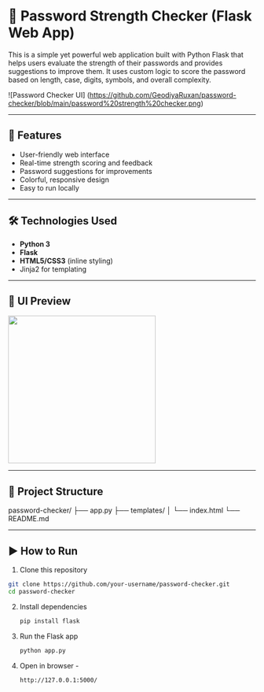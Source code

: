 # 🔐 Password Strength Checker (Flask Web App)

This is a simple yet powerful web application built with Python Flask that helps users evaluate the strength of their passwords and provides suggestions to improve them. It uses custom logic to score the password based on length, case, digits, symbols, and overall complexity.

![Password Checker UI] (https://github.com/GeodiyaRuxan/password-checker/blob/main/password%20strength%20checker.png)

---

## 🚀 Features

- User-friendly web interface
- Real-time strength scoring and feedback
- Password suggestions for improvements
- Colorful, responsive design
- Easy to run locally

---

## 🛠️ Technologies Used

- **Python 3**
- **Flask**
- **HTML5/CSS3** (inline styling)
- Jinja2 for templating

---

## 📸 UI Preview

<img src="https://via.placeholder.com/400x300.png?text=Form+Preview" width="300" /> <!-- Replace with actual screenshots -->

---

## 📂 Project Structure
password-checker/
├── app.py
├── templates/
│ └── index.html
└── README.md


---

## ▶️ How to Run

1. Clone this repository

```bash
git clone https://github.com/your-username/password-checker.git
cd password-checker
```
2. Install dependencies
   ```bash
   pip install flask
3. Run the Flask app
   ```bash
   python app.py
4. Open in browser -
   ```bash
   http://127.0.0.1:5000/
